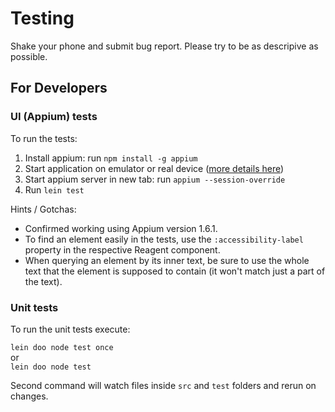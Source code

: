 # Testing

Shake your phone and submit bug report.
Please try to be as descripive as possible.


## For Developers

### UI (Appium) tests

To run the tests:

1. Install appium: run `npm install -g appium`
2. Start application on emulator or real device ([more details here](https://wiki.status.im/contributing/development/building-status/#build-and-test))
3. Start appium server in new tab: run `appium --session-override`
4. Run `lein test`

Hints / Gotchas:

- Confirmed working using Appium version 1.6.1.
- To find an element easily in the tests, use the `:accessibility-label` property in the respective Reagent component.
- When querying an element by its inner text, be sure to use the whole text that the element is supposed to contain (it won't match just a part of the text).

### Unit tests

To run the unit tests execute:

`lein doo node test once`     
     or  
`lein doo node test`

Second command will watch files inside `src` and `test` folders and rerun on changes.
